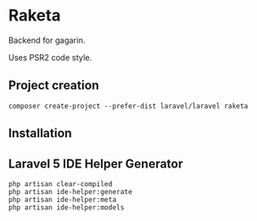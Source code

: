 # Raketa

Backend for gagarin.

Uses PSR2 code style.

## Project creation
`composer create-project --prefer-dist laravel/laravel raketa`

## Installation

## Laravel 5 IDE Helper Generator
```
php artisan clear-compiled
php artisan ide-helper:generate
php artisan ide-helper:meta
php artisan ide-helper:models
```